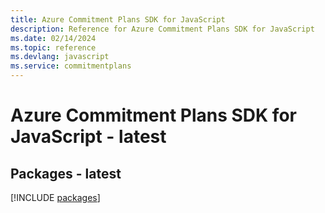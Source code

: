 ```yaml
---
title: Azure Commitment Plans SDK for JavaScript
description: Reference for Azure Commitment Plans SDK for JavaScript
ms.date: 02/14/2024
ms.topic: reference
ms.devlang: javascript
ms.service: commitmentplans
---
```

# Azure Commitment Plans SDK for JavaScript - latest
## Packages - latest
[!INCLUDE [packages](commitment-plans-index.md)]
